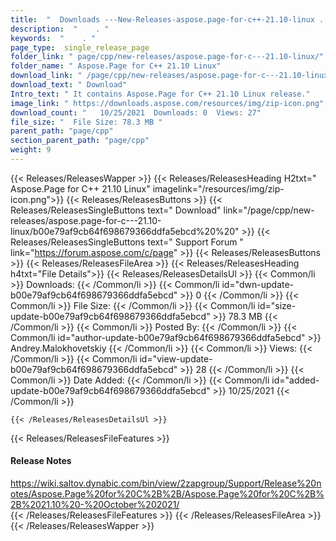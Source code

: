 ```yaml
---
title:  "  Downloads ---New-Releases-aspose.page-for-c++-21.10-linux . " 
description:  "    . " 
keywords:  "    . " 
page_type:  single_release_page
folder_link: " page/cpp/new-releases/aspose.page-for-c---21.10-linux/"
folder_name: " Aspose.Page for C++ 21.10 Linux"
download_link: " /page/cpp/new-releases/aspose.page-for-c---21.10-linux/b00e79af9cb64f698679366ddfa5ebcd"
download_text: " Download"
Intro_text: " It contains Aspose.Page for C++ 21.10 Linux release."
image_link: " https://downloads.aspose.com/resources/img/zip-icon.png"
download_count: "   10/25/2021  Downloads: 0  Views: 27"
file_size: "  File Size: 78.3 MB "
parent_path: "page/cpp"
section_parent_path: "page/cpp"
weight: 9 
---
```


{{< Releases/ReleasesWapper >}}
  {{< Releases/ReleasesHeading H2txt=" Aspose.Page for C++ 21.10 Linux" imagelink="/resources/img/zip-icon.png">}}
  {{< Releases/ReleasesButtons >}}
    {{< Releases/ReleasesSingleButtons text=" Download" link="/page/cpp/new-releases/aspose.page-for-c---21.10-linux/b00e79af9cb64f698679366ddfa5ebcd%20%20" >}}
    {{< Releases/ReleasesSingleButtons text=" Support Forum " link="https://forum.aspose.com/c/page" >}}
  {{< Releases/ReleasesButtons >}}
  {{< Releases/ReleasesFileArea >}}
    {{< Releases/ReleasesHeading h4txt="File Details">}}
    {{< Releases/ReleasesDetailsUl >}}
            {{< Common/li  >}} Downloads: {{< /Common/li >}} 
      {{< Common/li id="dwn-update-b00e79af9cb64f698679366ddfa5ebcd" >}} 0 {{< /Common/li >}} 
      {{< Common/li  >}} File Size: {{< /Common/li >}} 
      {{< Common/li id="size-update-b00e79af9cb64f698679366ddfa5ebcd" >}} 78.3 MB {{< /Common/li >}} 
      {{< Common/li  >}} Posted By: {{< /Common/li >}} 
      {{< Common/li id="author-update-b00e79af9cb64f698679366ddfa5ebcd" >}} Andrey.Malokhovetskiy {{< /Common/li >}} 
      {{< Common/li  >}} Views: {{< /Common/li >}} 
      {{< Common/li id="view-update-b00e79af9cb64f698679366ddfa5ebcd" >}} 28 {{< /Common/li >}} 
      {{< Common/li  >}} Date Added: {{< /Common/li >}} 
      {{< Common/li id="added-update-b00e79af9cb64f698679366ddfa5ebcd" >}} 10/25/2021 {{< /Common/li >}} 

    {{< /Releases/ReleasesDetailsUl >}}

  {{< Releases/ReleasesFileFeatures >}}
      <h4>Release Notes</h4><div><a href="https://wiki.saltov.dynabic.com/bin/view/2zapgroup/Support/Release%20notes/Aspose.Page%20for%20C%2B%2B/Aspose.Page%20for%20C%2B%2B%2021.10%20-%20October%202021/">https://wiki.saltov.dynabic.com/bin/view/2zapgroup/Support/Release%20notes/Aspose.Page%20for%20C%2B%2B/Aspose.Page%20for%20C%2B%2B%2021.10%20-%20October%202021/</a></div>
  {{< /Releases/ReleasesFileFeatures >}}
 {{< /Releases/ReleasesFileArea >}}
{{< /Releases/ReleasesWapper >}}


